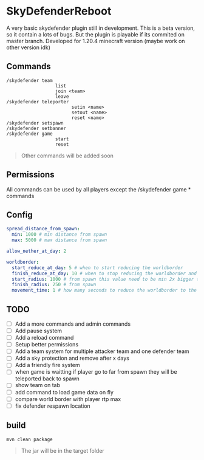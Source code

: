# SkyDefenderReboot

A very basic skydefender plugin still in development.
This is a beta version, so it contain a lots of bugs.
But the plugin is playable if its commited on master branch.
Developed for 1.20.4 minecraft version (maybe work on other version idk)

## Commands

```
/skydefender team
                  list
                  join <team>
                  leave
/skydefender teleporter 
                        setin <name>
                        setout <name>
                        reset <name>
/skydefender setspawn
/skydefender setbanner
/skydefender game
                  start
                  reset
```

> Other commands will be added soon

## Permissions

All commands can be used by all players except the /skydefender game * commands

## Config

```yaml
spread_distance_from_spawn:
  min: 1000 # min distance from spawn
  max: 5000 # max distance from spawn

allow_nether_at_day: 2

worldborder:
  start_reduce_at_day: 5 # when to start reducing the worldborder
  finish_reduce_at_day: 10 # when to stop reducing the worldborder and set it to min_size
  start_radius: 1000 # from spawn this value need to be min 2x bigger than max spread_distance_from_spawn
  finish_radius: 250 # from spawn
  movement_time: 1 # how many seconds to reduce the worldborder to the next size (speed)

```

## TODO

- [ ] Add a more commands and admin commands
- [ ] Add pause system
- [ ] Add a reload command
- [ ] Setup better permissions
- [ ] Add a team system for multiple attacker team and one defender team
- [ ] Add a sky protection and remove after x days
- [ ] Add a friendly fire system
- [ ] when game is waitting if player go to far from spawn they will be teleported back to spawn
- [ ] show team on tab
- [ ] add command to load game data on fly
- [ ] compare world border with player rtp max
- [ ] fix defender respawn location

## build

```bash
mvn clean package
```

> The jar will be in the target folder
